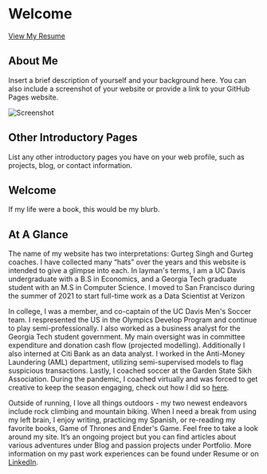 # Welcome

[View My Resume](resume.html)

## About Me

Insert a brief description of yourself and your background here. You can also include a screenshot of your website or provide a link to your GitHub Pages website.

![Screenshot](screenshot.png)

## Other Introductory Pages

List any other introductory pages you have on your web profile, such as projects, blog, or contact information.

## Welcome

If my life were a book, this would be my blurb.

## At A Glance

The name of my website has two interpretations: Gurteg Singh and Gurteg coaches. I have collected many “hats” over the years and this website is intended to give a glimpse into each. In layman's terms, I am a UC Davis undergraduate with a B.S in Economics, and a Georgia Tech graduate student with an M.S in Computer Science. I moved to San Francisco during the summer of 2021 to start full-time work as a Data Scientist at Verizon

In college, I was a member, and co-captain of the UC Davis Men's Soccer team. I respresented the US in the Olympics Develop Program and continue to play semi-professionally. I also worked as a business analyst for the Georgia Tech student government. My main oversight was in committee expenditure and donation cash flow (projected modelling). Additionally I also interned at Citi Bank as an data analyst. I worked in the Anti-Money Laundering (AML) department, utilizing semi-supervised models to flag suspicious transactions. Lastly, I coached soccer at the Garden State Sikh Association. During the pandemic, I coached virtually and was forced to get creative to keep the season engaging, check out how I did so [here](link-to-coaching-page).

Outside of running, I love all things outdoors - my two newest endeavors include rock climbing and mountain biking. When I need a break from using my left brain, I enjoy writing, practicing my Spanish, or re-reading my favorite books, Game of Thrones and Ender's Game. Feel free to take a look around my site. It’s an ongoing project but you can find articles about various adventures under Blog and passion projects under Portfolio. More information on my past work experiences can be found under Resume or on [LinkedIn](linkedin.com/in/gurtegsingh1999).

